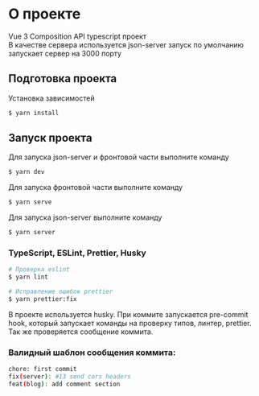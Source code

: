 # О проекте

Vue 3 Composition API typescript проект  
В качестве сервера используется json-server запуск по умолчанию запускает сервер на 3000 порту

## Подготовка проекта

Установка зависимостей

```bash
$ yarn install
```

## Запуск проекта

Для запуска json-server и фронтовой части выполните команду

```bash
$ yarn dev
```

Для запуска фронтовой части выполните команду

```bash
$ yarn serve
```

Для запуска json-server выполните команду

```bash
$ yarn server
```

### TypeScript, ESLint, Prettier, Husky

```bash
# Проверка eslint
$ yarn lint

# Исправление ошибок prettier
$ yarn prettier:fix

```

В проекте используется husky. При коммите запускается pre-commit hook, который запускает команды на проверку типов,
линтер, prettier.
Так же проверяется сообщение коммита.

### Валидный шаблон сообщения коммита:

```bash
chore: first commit
fix(server): #13 send cors headers
feat(blog): add comment section
```
